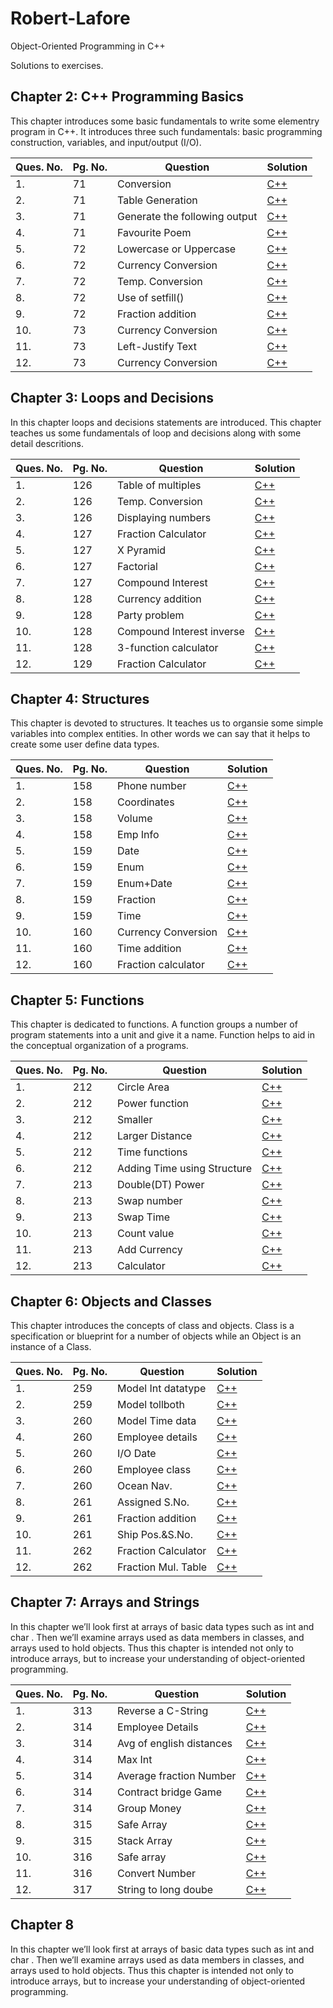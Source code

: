 # Robert-Lafore

Object-Oriented Programming in C++

Solutions to exercises.

## Chapter 2: C++ Programming Basics

This chapter introduces some basic fundamentals to write some elementry program in C++. It introduces three such fundamentals: basic programming construction, variables, and input/output (I/O).

|Ques. No.|Pg. No.|Question|Solution|
|---------|-------|--------|--------|
|1.|71|Conversion|[C++](./phoenix/Chapter-2/1.cpp)|
|2.|71|Table Generation|[C++](./phoenix/Chapter-2/2.cpp)|
|3.|71|Generate the following output|[C++](./phoenix/Chapter-2/3.cpp)|
|4.|71|Favourite Poem|[C++](./phoenix/Chapter-2/4.cpp)|
|5.|72|Lowercase or Uppercase|[C++](./phoenix/Chapter-2/5.cpp)|
|6.|72|Currency Conversion|[C++](./phoenix/Chapter-2/6.cpp)|
|7.|72|Temp. Conversion|[C++](./phoenix/Chapter-2/7.cpp)|
|8.|72|Use of setfill()|[C++](./phoenix/Chapter-2/8.cpp)|
|9.|72|Fraction addition|[C++](./phoenix/Chapter-2/9.cpp)|
|10.|73|Currency Conversion|[C++](./phoenix/Chapter-2/10.cpp)|
|11.|73|Left-Justify Text|[C++](./phoenix/Chapter-2/11.cpp)|
|12.|73|Currency Conversion|[C++](./phoenix/Chapter-2/12.cpp)|

## Chapter 3: Loops and Decisions

In this chapter loops and decisions statements are introduced. This chapter teaches us some fundamentals of loop and decisions along with some detail descritions.

|Ques. No.|Pg. No.|Question|Solution|
|---------|-------|--------|--------|
|1.|126|Table of multiples|[C++](./phoenix/Chapter-3/1.cpp)|
|2.|126|Temp. Conversion|[C++](./phoenix/Chapter-3/2.cpp)|
|3.|126|Displaying numbers|[C++](./phoenix/Chapter-3/3.cpp)|
|4.|127|Fraction Calculator|[C++](./phoenix/Chapter-3/4.cpp)|
|5.|127|X Pyramid|[C++](./phoenix/Chapter-3/5.cpp)|
|6.|127|Factorial|[C++](./phoenix/Chapter-3/6.cpp)|
|7.|127|Compound Interest|[C++](./phoenix/Chapter-3/7.cpp)|
|8.|128|Currency addition|[C++](./phoenix/Chapter-3/8.cpp)|
|9.|128|Party problem|[C++](./phoenix/Chapter-3/9.cpp)|
|10.|128|Compound Interest inverse|[C++](./phoenix/Chapter-3/10.cpp)|
|11.|128|3-function calculator|[C++](./phoenix/Chapter-3/11.cpp)|
|12.|129|Fraction Calculator|[C++](./phoenix/Chapter-3/12.cpp)|

## Chapter 4: Structures

This chapter is devoted to structures. It teaches us to organsie some simple variables into complex entities. In other words we can say that it helps to create some user define data types.

|Ques. No.|Pg. No.|Question|Solution|
|---------|-------|--------|--------|
|1.|158|Phone number|[C++](./phoenix/Chapter-4/1.cpp)|
|2.|158|Coordinates|[C++](./phoenix/Chapter-4/2.cpp)|
|3.|158|Volume|[C++](./phoenix/Chapter-4/3.cpp)|
|4.|158|Emp Info|[C++](./phoenix/Chapter-4/4.cpp)|
|5.|159|Date|[C++](./phoenix/Chapter-4/5.cpp)|
|6.|159|Enum|[C++](./phoenix/Chapter-4/6.cpp)|
|7.|159|Enum+Date|[C++](./phoenix/Chapter-4/7.cpp)|
|8.|159|Fraction|[C++](./phoenix/Chapter-4/8.cpp)|
|9.|159|Time|[C++](./phoenix/Chapter-4/9.cpp)|
|10.|160|Currency Conversion|[C++](./phoenix/Chapter-4/10.cpp)|
|11.|160|Time addition|[C++](./phoenix/Chapter-4/11.cpp)|
|12.|160|Fraction calculator|[C++](./phoenix/Chapter-4/12.cpp)|

## Chapter 5: Functions

This chapter is dedicated to functions. A function groups a number of program statements into a unit and give it a name. Function helps to aid in the conceptual organization of a programs.

|Ques. No.|Pg. No.|Question|Solution|
|---------|-------|--------|--------|
|1.|212|Circle Area|[C++](./phoenix/Chapter-5/1.cpp)|
|2.|212|Power function|[C++](./phoenix/Chapter-5/2.cpp)|
|3.|212|Smaller|[C++](./phoenix/Chapter-5/3.cpp)|
|4.|212|Larger Distance|[C++](./phoenix/Chapter-5/4.cpp)|
|5.|212|Time functions|[C++](./phoenix/Chapter-5/5.cpp)|
|6.|212|Adding Time using Structure|[C++](./phoenix/Chapter-5/6.cpp)|
|7.|213|Double(DT) Power|[C++](./phoenix/Chapter-5/7.cpp)|
|8.|213|Swap number|[C++](./phoenix/Chapter-5/8.cpp)|
|9.|213|Swap Time|[C++](./phoenix/Chapter-5/9.cpp)|
|10.|213|Count value|[C++](./phoenix/Chapter-5/10.cpp)|
|11.|213|Add Currency|[C++](./phoenix/Chapter-5/11.cpp)|
|12.|213|Calculator|[C++](./phoenix/Chapter-5/12.cpp)|

## Chapter 6: Objects and Classes

This chapter introduces the concepts of class and objects. Class is a specification or blueprint for a number of objects while an Object is an instance of a Class.

|Ques. No.|Pg. No.|Question|Solution|
|---------|-------|--------|--------|
|1.|259|Model Int datatype|[C++](./phoenix/Chapter-6/1.cpp)|
|2.|259|Model tollboth|[C++](./phoenix/Chapter-6/2.cpp)|
|3.|260|Model Time data|[C++](./phoenix/Chapter-6/3.cpp)|
|4.|260|Employee details|[C++](./phoenix/Chapter-6/4.cpp)|
|5.|260|I/O Date|[C++](./phoenix/Chapter-6/5.cpp)|
|6.|260|Employee class|[C++](./phoenix/Chapter-6/6.cpp)|
|7.|260|Ocean Nav.|[C++](./phoenix/Chapter-6/7.cpp)|
|8.|261|Assigned S.No.|[C++](./phoenix/Chapter-6/8.cpp)|
|9.|261|Fraction addition|[C++](./phoenix/Chapter-6/9.cpp)|
|10.|261|Ship Pos.&S.No.|[C++](./phoenix/Chapter-6/10.cpp)|
|11.|262|Fraction Calculator|[C++](./phoenix/Chapter-6/11.cpp)|
|12.|262|Fraction Mul. Table|[C++](./phoenix/Chapter-6/12.cpp)|

## Chapter 7: Arrays and Strings

In this chapter we’ll look first at arrays of basic data types such as int and char . Then we’ll examine arrays used as data members in classes, and arrays used to hold objects. Thus this chapter is intended not only to introduce arrays, but to increase your understanding of object-oriented programming.

|Ques. No.|Pg. No.|Question|Solution|
|---------|-------|--------|--------|
|1.|313|Reverse a C-String|[C++](./phoenix/Chapter-7/1.cpp)|
|2.|314|Employee Details|[C++](./phoenix/Chapter-7/2.cpp)|
|3.|314|Avg of english distances|[C++](./phoenix/Chapter-7/3.cpp)|
|4.|314|Max Int|[C++](./phoenix/Chapter-7/4.cpp)|
|5.|314|Average fraction Number|[C++](./phoenix/Chapter-7/5.cpp)|
|6.|314|Contract bridge Game|[C++](./phoenix/Chapter-7/6.cpp)|
|7.|314|Group Money|[C++](./phoenix/Chapter-7/7.cpp)|
|8.|315|Safe Array|[C++](./phoenix/Chapter-7/8.cpp)|
|9.|315|Stack Array|[C++](./phoenix/Chapter-7/9.cpp)|
|10.|316|Safe array|[C++](./phoenix/Chapter-7/10.cpp)|
|11.|316|Convert Number|[C++](./phoenix/Chapter-7/11.cpp)|
|12.|317|String to long doube|[C++](./phoenix/Chapter-7/12.cpp)|

## Chapter 8

In this chapter we’ll look first at arrays of basic data types such as int and char . Then we’ll examine arrays used as data members in classes, and arrays used to hold objects. Thus this chapter is intended not only to introduce arrays, but to increase your understanding of object-oriented programming.
